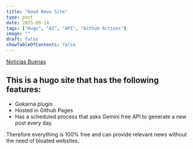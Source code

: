 ```yaml
---
title: "Good News Site"
type: post
date: 2025-09-14
tags: ["Hugo", "AI", "API", "Github Actions"]
image: ""
draft: false
showTableOfContents: false
---
```


[Noticias Buenas](https://felipebrunet.github.io/noticias_buenas/)

## This is a hugo site that has the following features:

- Gokarna plugin
- Hosted in Github Pages
- Has a scheduled process that asks Gemini free API to generate a new post every day.

Therefore everything is 100% free and can provide relevant news without the need of bloated websites.
